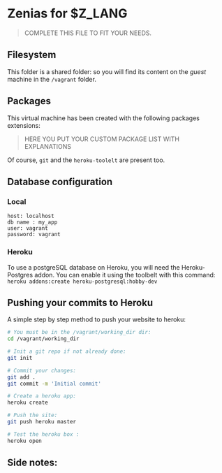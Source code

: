 # Zenias for $Z_LANG

> COMPLETE THIS FILE TO FIT YOUR NEEDS.

## Filesystem
This folder is a shared folder: so you will find its content on the _guest_ machine in the `/vagrant` folder.

## Packages
This virtual machine has been created with the following packages extensions:

> HERE YOU PUT YOUR CUSTOM PACKAGE LIST WITH EXPLANATIONS

Of course, `git` and the `heroku-toolelt` are present too.


## Database configuration
### Local

```
host: localhost
db name : my_app
user: vagrant
password: vagrant
```

### Heroku
To use a postgreSQL database on Heroku, you will need the Heroku-Postgres addon. You can enable it using the toolbelt with this command: `heroku addons:create heroku-postgresql:hobby-dev`

## Pushing your commits to Heroku
A simple step by step method to push your website to heroku:

```bash
# You must be in the /vagrant/working_dir dir:
cd /vagrant/working_dir

# Init a git repo if not already done:
git init

# Commit your changes:
git add .
git commit -m 'Initial commit'

# Create a heroku app:
heroku create

# Push the site:
git push heroku master

# Test the heroku box :
heroku open
```

## Side notes:
